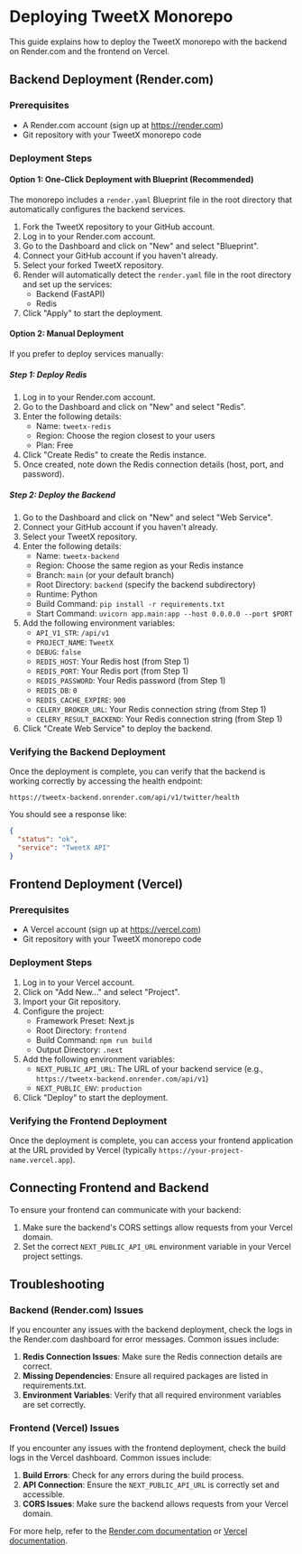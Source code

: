 # Deploying TweetX Monorepo

This guide explains how to deploy the TweetX monorepo with the backend on Render.com and the frontend on Vercel.

## Backend Deployment (Render.com)

### Prerequisites

- A Render.com account (sign up at https://render.com)
- Git repository with your TweetX monorepo code

### Deployment Steps

#### Option 1: One-Click Deployment with Blueprint (Recommended)

The monorepo includes a `render.yaml` Blueprint file in the root directory that automatically configures the backend services.

1. Fork the TweetX repository to your GitHub account.
2. Log in to your Render.com account.
3. Go to the Dashboard and click on "New" and select "Blueprint".
4. Connect your GitHub account if you haven't already.
5. Select your forked TweetX repository.
6. Render will automatically detect the `render.yaml` file in the root directory and set up the services:
   - Backend (FastAPI)
   - Redis
7. Click "Apply" to start the deployment.

#### Option 2: Manual Deployment

If you prefer to deploy services manually:

##### Step 1: Deploy Redis

1. Log in to your Render.com account.
2. Go to the Dashboard and click on "New" and select "Redis".
3. Enter the following details:
   - Name: `tweetx-redis`
   - Region: Choose the region closest to your users
   - Plan: Free
4. Click "Create Redis" to create the Redis instance.
5. Once created, note down the Redis connection details (host, port, and password).

##### Step 2: Deploy the Backend

1. Go to the Dashboard and click on "New" and select "Web Service".
2. Connect your GitHub account if you haven't already.
3. Select your TweetX repository.
4. Enter the following details:
   - Name: `tweetx-backend`
   - Region: Choose the same region as your Redis instance
   - Branch: `main` (or your default branch)
   - Root Directory: `backend` (specify the backend subdirectory)
   - Runtime: Python
   - Build Command: `pip install -r requirements.txt`
   - Start Command: `uvicorn app.main:app --host 0.0.0.0 --port $PORT`
5. Add the following environment variables:
   - `API_V1_STR`: `/api/v1`
   - `PROJECT_NAME`: `TweetX`
   - `DEBUG`: `false`
   - `REDIS_HOST`: Your Redis host (from Step 1)
   - `REDIS_PORT`: Your Redis port (from Step 1)
   - `REDIS_PASSWORD`: Your Redis password (from Step 1)
   - `REDIS_DB`: `0`
   - `REDIS_CACHE_EXPIRE`: `900`
   - `CELERY_BROKER_URL`: Your Redis connection string (from Step 1)
   - `CELERY_RESULT_BACKEND`: Your Redis connection string (from Step 1)
6. Click "Create Web Service" to deploy the backend.

### Verifying the Backend Deployment

Once the deployment is complete, you can verify that the backend is working correctly by accessing the health endpoint:

```
https://tweetx-backend.onrender.com/api/v1/twitter/health
```

You should see a response like:

```json
{
  "status": "ok",
  "service": "TweetX API"
}
```

## Frontend Deployment (Vercel)

### Prerequisites

- A Vercel account (sign up at https://vercel.com)
- Git repository with your TweetX monorepo code

### Deployment Steps

1. Log in to your Vercel account.
2. Click on "Add New..." and select "Project".
3. Import your Git repository.
4. Configure the project:
   - Framework Preset: Next.js
   - Root Directory: `frontend`
   - Build Command: `npm run build`
   - Output Directory: `.next`
5. Add the following environment variables:
   - `NEXT_PUBLIC_API_URL`: The URL of your backend service (e.g., `https://tweetx-backend.onrender.com/api/v1`)
   - `NEXT_PUBLIC_ENV`: `production`
6. Click "Deploy" to start the deployment.

### Verifying the Frontend Deployment

Once the deployment is complete, you can access your frontend application at the URL provided by Vercel (typically `https://your-project-name.vercel.app`).

## Connecting Frontend and Backend

To ensure your frontend can communicate with your backend:

1. Make sure the backend's CORS settings allow requests from your Vercel domain.
2. Set the correct `NEXT_PUBLIC_API_URL` environment variable in your Vercel project settings.

## Troubleshooting

### Backend (Render.com) Issues

If you encounter any issues with the backend deployment, check the logs in the Render.com dashboard for error messages. Common issues include:

1. **Redis Connection Issues**: Make sure the Redis connection details are correct.
2. **Missing Dependencies**: Ensure all required packages are listed in requirements.txt.
3. **Environment Variables**: Verify that all required environment variables are set correctly.

### Frontend (Vercel) Issues

If you encounter any issues with the frontend deployment, check the build logs in the Vercel dashboard. Common issues include:

1. **Build Errors**: Check for any errors during the build process.
2. **API Connection**: Ensure the `NEXT_PUBLIC_API_URL` is correctly set and accessible.
3. **CORS Issues**: Make sure the backend allows requests from your Vercel domain.

For more help, refer to the [Render.com documentation](https://render.com/docs) or [Vercel documentation](https://vercel.com/docs).
